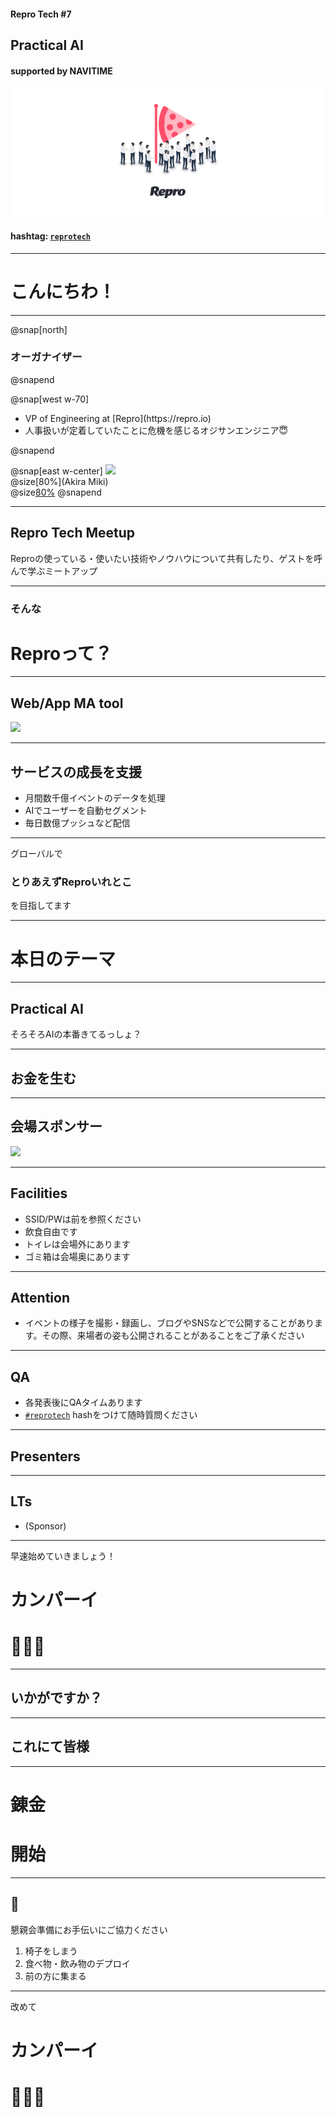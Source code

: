 #### Repro Tech #7
## Practical AI
#### supported by NAVITIME

![](/assets/images/repro-tech-meetup-banner.png)

#### hashtag: [`reprotech`](https://twitter.com/hashtag/reprotech)

---

# こんにちわ！

---

@snap[north]
### オーガナイザー
@snapend

@snap[west w-70]
<ul>
<li> VP of Engineering at [Repro](https://repro.io)
<li> 人事扱いが定着していたことに危機を感じるオジサンエンジニア😇
</ul>
@snapend

@snap[east w-center]
[![](https://avatars3.githubusercontent.com/u/1057490?s=200&v=4)](https://twitter.com/threetreeslight)
<br> @size[80%](Akira Miki)
<br> @size[80%]([@threetreeslight](https://twitter.com/threetreeslight))
@snapend


---

## Repro Tech Meetup

Reproの使っている・使いたい技術やノウハウについて共有したり、ゲストを呼んで学ぶミートアップ

---

### そんな
# Reproって？

---

## Web/App MA tool


![](/assets/images/repro-service.png)

---

## サービスの成長を支援

- 月間数千億イベントのデータを処理
- AIでユーザーを自動セグメント
- 毎日数億プッシュなど配信

---

グローバルで

### とりあえずReproいれとこ

を目指してます

---

# 本日のテーマ

---

## Practical AI

そろそろAIの本番きてるっしょ？

---

## お金を生む


---

## 会場スポンサー

![](/assets/images/navitime/navitime-logo.png)

---

## Facilities

- SSID/PWは前を参照ください
- 飲食自由です
- トイレは会場外にあります
- ゴミ箱は会場奥にあります

---

## Attention

- イベントの様子を撮影・録画し、ブログやSNSなどで公開することがあります。その際、来場者の姿も公開されることがあることをご了承ください

---

## QA

- 各発表後にQAタイムあります
- [`#reprotech`](https://twitter.com/hashtag/reprotech) hashをつけて随時質問ください

---

## Presenters

---

## LTs

- (Sponsor)

---

早速始めていきましょう！

# カンパーイ
# 🍻🍻🍻

---

## いかがですか？

---

## これにて皆様

---

# 錬金
# 開始

---

## 🙏

懇親会準備にお手伝いにご協力ください

1. 椅子をしまう
1. 食べ物・飲み物のデプロイ
1. 前の方に集まる

---

改めて

# カンパーイ
# 🍻🍻🍻
